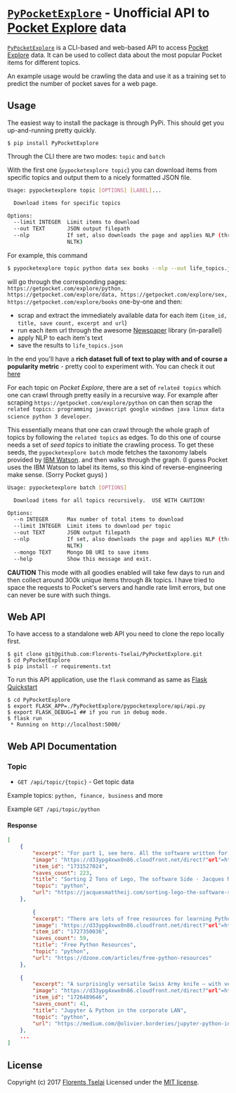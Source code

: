 # [`PyPocketExplore`](http://tselai.com/pypocketexplore-collecting-exploring-predicting-pocket-items-machine-learning.html) - Unofficial API to [Pocket Explore](https://getpocket.com/explore/) data

[`PyPocketExplore`](http://tselai.com/pypocketexplore-collecting-exploring-predicting-pocket-items-machine-learning.html) 
is a CLI-based and web-based API to access [Pocket Explore](https://getpocket.com/explore/) data.
It can be used to collect data about the most popular Pocket items for different topics.

An example usage would be crawling the data and use it as a training set to predict the number of pocket saves for a web page.

## Usage

The easiest way to install the package is through PyPi.
This should get you up-and-running pretty quickly.
```shell
$ pip install PyPocketExplore
```

Through the CLI there are two modes: `topic` and `batch`

With the first one (`pypocketexplore topic`) you can download items from specific topics and output them to a nicely formatted JSON file.

```bash
Usage: pypocketexplore topic [OPTIONS] [LABEL]...

  Download items for specific topics

Options:
  --limit INTEGER  Limit items to download
  --out TEXT       JSON output filepath
  --nlp            If set, also downloads the page and applies NLP (through
                   NLTK)
```

For example, this command
```bash
$ pypocketexplore topic python data sex books --nlp --out life_topics.json
```
will go through the corresponding pages: 
`https://getpocket.com/explore/python, https://getpocket.com/explore/data, https://getpocket.com/explore/sex, https://getpocket.com/explore/books`
one-by-one and then:

* scrap and extract the immediately available data for each item (`item_id, title, save count, excerpt and url`)
* run each item url through the awesome [Newspaper](http://newspaper.readthedocs.io/en/latest/) library (in-parallel)
* apply NLP to each item's text
* save the results to `life_topics.json`

In the end you'll have a **rich dataset full of text to play with and of course a popularity metric** - pretty cool to experiment with.
You can check it out [here](https://tselai.com/data/life_topics.json)

For each topic on *Pocket Explore*, there are a set of `related topics` which one can crawl through pretty easily
in a recursive way.
For example after scraping `https://getpocket.com/explore/python` on can then scrap the 
`related topics: programming javascript google windows java linux data science python 3 developer`.

This essentially means that one can crawl through the whole graph of topics by following the `related topics` as edges. 
To do this one of course needs a set of *seed topics* to initiate the crawling process.
To get these seeds, the `pypocketexplore batch` mode fetches the taxonomy labels provided by [IBM Watson](https://www.ibm.com/watson/developercloud/doc/natural-language-understanding/categories.html).
and then walks through the graph.
(I guess Pocket uses the IBM Watson to label its items, so this kind of reverse-engineering make sense. (Sorry Pocket guys) )

```bash
Usage: pypocketexplore batch [OPTIONS]

  Download items for all topics recursively.  USE WITH CAUTION!

Options:
  --n INTEGER      Max number of total items to download
  --limit INTEGER  Limit items to download per topic
  --out TEXT       JSON output filepath
  --nlp            If set, also downloads the page and applies NLP (through
                   NLTK)
  --mongo TEXT     Mongo DB URI to save items
  --help           Show this message and exit.
```

**CAUTION**
This mode with all goodies enabled will take few days to run and then collect around 300k unique items
through 8k topics.
I have tried to space the requests to Pocket's servers and handle rate limit errors, 
but one can never be sure with such things.

## Web API

To have access to a standalone web API you need to clone the repo locally first.
```shell
$ git clone git@github.com:Florents-Tselai/PyPocketExplore.git
$ cd PyPocketExplore
$ pip install -r requirements.txt
```

To run this API application, use the `flask` command as same as [Flask Quickstart](http://flask.pocoo.org/docs/0.12/quickstart/)

```shell
$ cd PyPocketExplore
$ export FLASK_APP=./PyPocketExplore/pypocketexplore/api/api.py
$ export FLASK_DEBUG=1 ## if you run in debug mode.
$ flask run
 * Running on http://localhost:5000/
```

## Web API Documentation

### Topic

* `GET /api/topic/{topic}` - Get topic data

Example topics: `python, finance, business` and more

Example `GET /api/topic/python`

#### Response

```json
[
    {
        "excerpt": "For part 1, see here. All the software written for this project is in Python. I’m not an expert python programmer, far from it but the huge number of available libraries and the fact that I can make some sense of it all without having spent a lifetime in Python made this a fairly obvious choice.",
        "image": "https://d33ypg4xwx0n86.cloudfront.net/direct?"url"=https%3A%2F%2Fjacquesmattheij.com%2Fusb-microscope.jpg&resize=w750",
        "item_id": "1731527024",
        "saves_count": 223,
        "title": "Sorting 2 Tons of Lego, The software Side · Jacques Mattheij",
        "topic": "python",
        "url": "https://jacquesmattheij.com/sorting-lego-the-software-side"
    },
    
        {
        "excerpt": "There are lots of free resources for learning Python available now. I wrote about some of them way back in 2013, but there’s even more now then there was then! In this article, I want to share these resources with you.",
        "image": "https://d33ypg4xwx0n86.cloudfront.net/direct?"url"=https%3A%2F%2Fdz2cdn1.dzone.com%2Fstorage%2Farticle-thumb%2F5158392-thumb.jpg&resize=w750",
        "item_id": "1727350036",
        "saves_count": 59,
        "title": "Free Python Resources",
        "topic": "python",
        "url": "https://dzone.com/articles/free-python-resources"
    },
    
    {
        "excerpt": "A surprisingly versatile Swiss Army knife — with very long blades!TL;DRWe (an investment bank in the Eurozone) are deploying Jupyter and the Python scientific stack in a corporate environment to provide employees and contractors with an interactive computing environment with to help them leve",
        "image": "https://d33ypg4xwx0n86.cloudfront.net/direct?"url"=https%3A%2F%2Fcdn-"image"s-1.medium.com%2Fmax%2F1600%2F1%2AmeN9gfB_nuwmGGwLQzhVQA.png&resize=w750",
        "item_id": "1726489646",
        "saves_count": 41,
        "title": "Jupyter & Python in the corporate LAN",
        "topic": "python",
        "url": "https://medium.com/@olivier.borderies/jupyter-python-in-the-corporate-lan-109e2ffde897"
    },
    ...
]
```


License
-------

Copyright (c) 2017 [Florents Tselai](https://tselai.com)
Licensed under the [MIT license](http://opensource.org/licenses/MIT).
